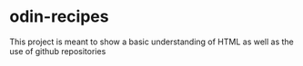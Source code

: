 # odin-recipes
This project is meant to show a basic understanding of HTML as well as the use of github repositories